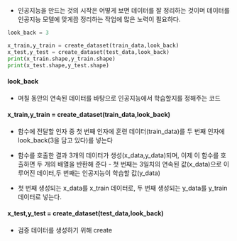 - 인공지능을 만드는 것의 시작은 어떻게 보면 데이터를 잘 정리하는 것이며 데이터를 인공지능 모델에 맞게끔 정리하는 작업에 많은 노력이 필요하다.
```python
look_back = 3

x_train,y_train = create_dataset(train_data,look_back)
x_test,y_test = create_dataset(test_data,look_back)
print(x_train.shape,y_train.shape)
print(x_test.shape,y_test.shape)
```

#### look_back
- 며칠 동안의 연속된 데이터를 바탕으로 인공지능에서 학습할지를 정해주는 코드

#### x_train,y_train = create_dataset(train_data,look_back)
- 함수에 전달할 인자 중 첫 번째 인자에 훈련 데이터(train_data)를 두 번째 인자에 look_back(3을 담고 있다)를 넣는다

- 함수를 호출한 결과 3개의 데이터가 생성(x_data,y_data)되며, 이제 이 함수를 호출하면 두 개의 배열을 반환해 준다 - 첫 번째는 3일치의 연속된 값(x_data)으로 이루어진 데이터,두 번째는 인공지능이 학습할 값(y_data)

- 첫 번째 생성되는 x_data를 x_train 데이터로, 두 번째 생성되는 y_data를 y_train데이터로 넣는다.

#### x_test,y_test = create_dataset(test_data,look_back)
- 검증 데이터를 생성하기 위해 create
